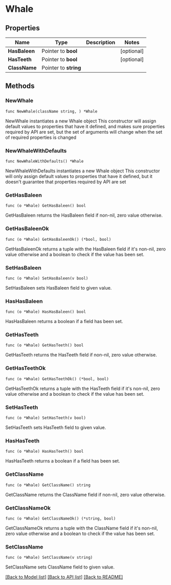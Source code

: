 # Whale

## Properties

Name | Type | Description | Notes
------------ | ------------- | ------------- | -------------
**HasBaleen** | Pointer to **bool** |  | [optional] 
**HasTeeth** | Pointer to **bool** |  | [optional] 
**ClassName** | Pointer to **string** |  | 

## Methods

### NewWhale

`func NewWhale(className string, ) *Whale`

NewWhale instantiates a new Whale object
This constructor will assign default values to properties that have it defined,
and makes sure properties required by API are set, but the set of arguments
will change when the set of required properties is changed

### NewWhaleWithDefaults

`func NewWhaleWithDefaults() *Whale`

NewWhaleWithDefaults instantiates a new Whale object
This constructor will only assign default values to properties that have it defined,
but it doesn't guarantee that properties required by API are set

### GetHasBaleen

`func (o *Whale) GetHasBaleen() bool`

GetHasBaleen returns the HasBaleen field if non-nil, zero value otherwise.

### GetHasBaleenOk

`func (o *Whale) GetHasBaleenOk() (*bool, bool)`

GetHasBaleenOk returns a tuple with the HasBaleen field if it's non-nil, zero value otherwise
and a boolean to check if the value has been set.

### SetHasBaleen

`func (o *Whale) SetHasBaleen(v bool)`

SetHasBaleen sets HasBaleen field to given value.

### HasHasBaleen

`func (o *Whale) HasHasBaleen() bool`

HasHasBaleen returns a boolean if a field has been set.

### GetHasTeeth

`func (o *Whale) GetHasTeeth() bool`

GetHasTeeth returns the HasTeeth field if non-nil, zero value otherwise.

### GetHasTeethOk

`func (o *Whale) GetHasTeethOk() (*bool, bool)`

GetHasTeethOk returns a tuple with the HasTeeth field if it's non-nil, zero value otherwise
and a boolean to check if the value has been set.

### SetHasTeeth

`func (o *Whale) SetHasTeeth(v bool)`

SetHasTeeth sets HasTeeth field to given value.

### HasHasTeeth

`func (o *Whale) HasHasTeeth() bool`

HasHasTeeth returns a boolean if a field has been set.

### GetClassName

`func (o *Whale) GetClassName() string`

GetClassName returns the ClassName field if non-nil, zero value otherwise.

### GetClassNameOk

`func (o *Whale) GetClassNameOk() (*string, bool)`

GetClassNameOk returns a tuple with the ClassName field if it's non-nil, zero value otherwise
and a boolean to check if the value has been set.

### SetClassName

`func (o *Whale) SetClassName(v string)`

SetClassName sets ClassName field to given value.



[[Back to Model list]](../README.md#documentation-for-models) [[Back to API list]](../README.md#documentation-for-api-endpoints) [[Back to README]](../README.md)


